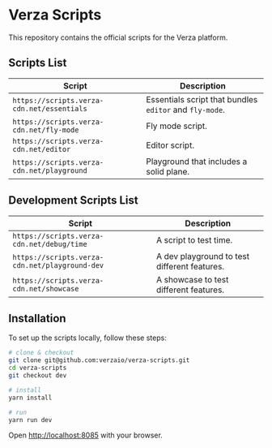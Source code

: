 # Verza Scripts

This repository contains the official scripts for the Verza platform.

## Scripts List

| Script                                     | Description                                             |
| ------------------------------------------ | ------------------------------------------------------- |
| `https://scripts.verza-cdn.net/essentials` | Essentials script that bundles `editor` and `fly-mode`. |
| `https://scripts.verza-cdn.net/fly-mode`   | Fly mode script.                                        |
| `https://scripts.verza-cdn.net/editor`     | Editor script.                                          |
| `https://scripts.verza-cdn.net/playground` | Playground that includes a solid plane.                 |

## Development Scripts List

| Script                                         | Description                                  |
| ---------------------------------------------- | -------------------------------------------- |
| `https://scripts.verza-cdn.net/debug/time`     | A script to test time.                       |
| `https://scripts.verza-cdn.net/playground-dev` | A dev playground to test different features. |
| `https://scripts.verza-cdn.net/showcase`       | A showcase to test different features.       |

## Installation

To set up the scripts locally, follow these steps:

```bash
# clone & checkout
git clone git@github.com:verzaio/verza-scripts.git
cd verza-scripts
git checkout dev

# install
yarn install

# run
yarn run dev
```

Open [http://localhost:8085](http://localhost:8085) with your browser.
